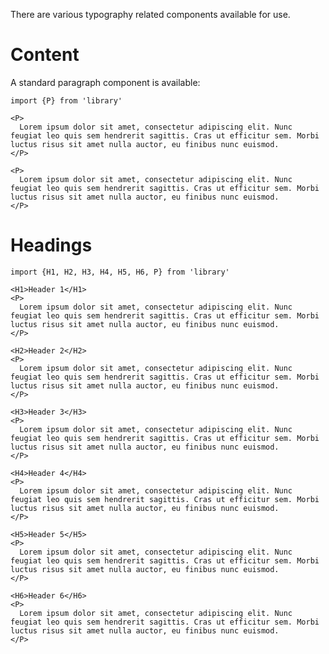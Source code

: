 There are various typography related components available for use.

# Content

A standard paragraph component is available:

    import {P} from 'library'

    <P>
      Lorem ipsum dolor sit amet, consectetur adipiscing elit. Nunc feugiat leo quis sem hendrerit sagittis. Cras ut efficitur sem. Morbi luctus risus sit amet nulla auctor, eu finibus nunc euismod.
    </P>

    <P>
      Lorem ipsum dolor sit amet, consectetur adipiscing elit. Nunc feugiat leo quis sem hendrerit sagittis. Cras ut efficitur sem. Morbi luctus risus sit amet nulla auctor, eu finibus nunc euismod.
    </P>

# Headings

    import {H1, H2, H3, H4, H5, H6, P} from 'library'

    <H1>Header 1</H1>
    <P>
      Lorem ipsum dolor sit amet, consectetur adipiscing elit. Nunc feugiat leo quis sem hendrerit sagittis. Cras ut efficitur sem. Morbi luctus risus sit amet nulla auctor, eu finibus nunc euismod.
    </P>

    <H2>Header 2</H2>
    <P>
      Lorem ipsum dolor sit amet, consectetur adipiscing elit. Nunc feugiat leo quis sem hendrerit sagittis. Cras ut efficitur sem. Morbi luctus risus sit amet nulla auctor, eu finibus nunc euismod.
    </P>

    <H3>Header 3</H3>
    <P>
      Lorem ipsum dolor sit amet, consectetur adipiscing elit. Nunc feugiat leo quis sem hendrerit sagittis. Cras ut efficitur sem. Morbi luctus risus sit amet nulla auctor, eu finibus nunc euismod.
    </P>

    <H4>Header 4</H4>
    <P>
      Lorem ipsum dolor sit amet, consectetur adipiscing elit. Nunc feugiat leo quis sem hendrerit sagittis. Cras ut efficitur sem. Morbi luctus risus sit amet nulla auctor, eu finibus nunc euismod.
    </P>

    <H5>Header 5</H5>
    <P>
      Lorem ipsum dolor sit amet, consectetur adipiscing elit. Nunc feugiat leo quis sem hendrerit sagittis. Cras ut efficitur sem. Morbi luctus risus sit amet nulla auctor, eu finibus nunc euismod.
    </P>

    <H6>Header 6</H6>
    <P>
      Lorem ipsum dolor sit amet, consectetur adipiscing elit. Nunc feugiat leo quis sem hendrerit sagittis. Cras ut efficitur sem. Morbi luctus risus sit amet nulla auctor, eu finibus nunc euismod.
    </P>
